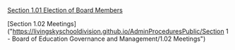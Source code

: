 [Section 1.01 Election of Board Members](https://livingskyschooldivision.github.io/AdminProceduresPublic/1.01ElectionOfBoardMembers)

[Section 1.02 Meetings]("https://livingskyschooldivision.github.io/AdminProceduresPublic/Section 1 - Board of Education Governance and Management/1.02 Meetings")
